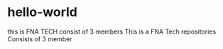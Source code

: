 # hello-world
this is FNA TECH consist of 3 members
This is a FNA Tech repositories
Consists of 3 member
